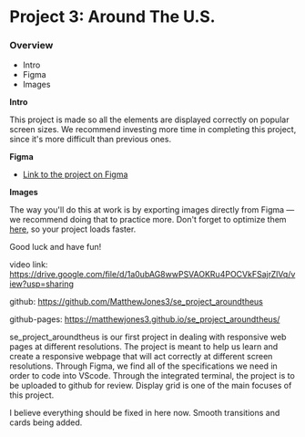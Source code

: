# Project 3: Around The U.S.

### Overview

- Intro
- Figma
- Images

**Intro**

This project is made so all the elements are displayed correctly on popular screen sizes. We recommend investing more time in completing this project, since it's more difficult than previous ones.

**Figma**

- [Link to the project on Figma](https://www.figma.com/file/ii4xxsJ0ghevUOcssTlHZv/Sprint-3%3A-Around-the-US?node-id=0%3A1)

**Images**

The way you'll do this at work is by exporting images directly from Figma — we recommend doing that to practice more. Don't forget to optimize them [here](https://tinypng.com/), so your project loads faster.

Good luck and have fun!

video link: https://drive.google.com/file/d/1a0ubAG8wwPSVAOKRu4POCVkFSajrZlVq/view?usp=sharing

github: https://github.com/MatthewJones3/se_project_aroundtheus

github-pages: https://matthewjones3.github.io/se_project_aroundtheus/

se_project_aroundtheus is our first project in dealing with responsive web pages at different resolutions. The project is meant to help us learn and create a responsive webpage that will act correctly at different screen resolutions. Through Figma, we find all of the specifications we need in order to code into VScode. Through the integrated terminal, the project is to be uploaded to github for review. Display grid is one of the main focuses of this project.

I believe everything should be fixed in here now. Smooth transitions and cards being added.
